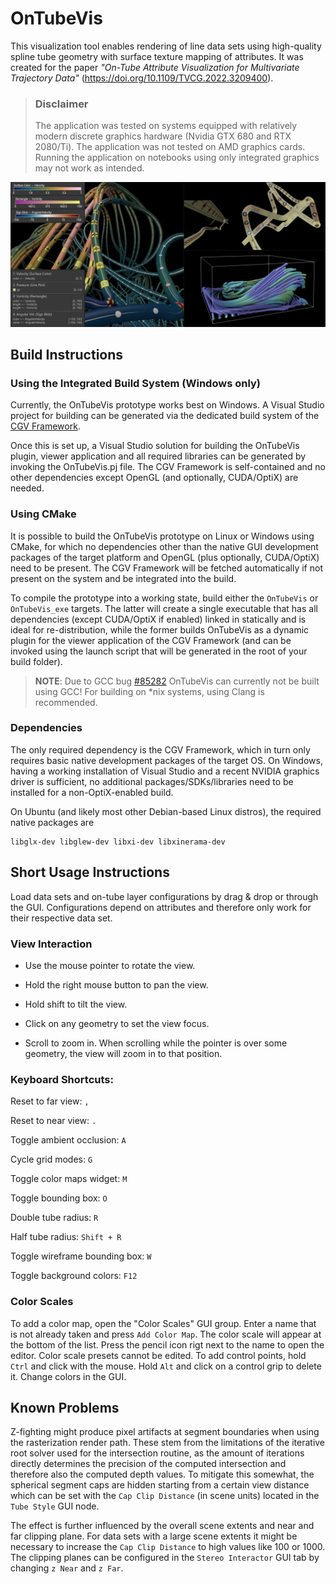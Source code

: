 # OnTubeVis
This visualization tool enables rendering of line data sets using high-quality spline tube geometry with surface texture mapping of attributes. It was created for the paper *"On-Tube Attribute Visualization for Multivariate Trajectory Data"* (https://doi.org/10.1109/TVCG.2022.3209400).

> ### Disclaimer
> The application was tested on systems equipped with relatively modern discrete graphics hardware (Nvidia GTX 680 and RTX 2080/Ti). The application was not tested on AMD graphics cards. Running the application on notebooks using only integrated graphics may not work as intended.

![OnTubeVis](OnTubeVis.jpg)

## Build Instructions

### Using the Integrated Build System (Windows only)

Currently, the OnTubeVis prototype works best on Windows. A Visual Studio project for building can be generated via the dedicated build system of the [CGV Framework](https://github.com/sgumhold/cgv/tree/develop).

Once this is set up, a Visual Studio solution for building the OnTubeVis plugin, viewer application and all required libraries can be generated by invoking the OnTubeVis.pj file. The CGV Framework is self-contained and no other dependencies except OpenGL (and optionally, CUDA/OptiX) are needed.

### Using CMake

It is possible to build the OnTubeVis prototype on Linux or Windows using CMake, for which no dependencies other than the native GUI development packages of the target platform and OpenGL (plus optionally, CUDA/OptiX) need to be present. The CGV Framework will be fetched automatically if not present on the system and be integrated into the build.

To compile the prototype into a working state, build either the `OnTubeVis` or `OnTubeVis_exe` targets. The latter will create a single executable that has all dependencies (except CUDA/OptiX if enabled) linked in statically and is ideal for re-distribution, while the former builds OnTubeVis as a dynamic plugin for the viewer application of the CGV Framework (and can be invoked using the launch script that will be generated in the root of your build folder).

> **NOTE**: Due to GCC bug [#85282](https://gcc.gnu.org/bugzilla/show_bug.cgi?id=85282) OnTubeVis can currently not be built using GCC! For building on *nix systems, using Clang is recommended.

### Dependencies

The only required dependency is the CGV Framework, which in turn only requires basic native development packages of the target OS. On Windows, having a working installation of Visual Studio and a recent NVIDIA graphics driver is sufficient, no additional packages/SDKs/libraries need to be installed for a non-OptiX-enabled build.

On Ubuntu (and likely most other Debian-based Linux distros), the required native packages are
```
libglx-dev libglew-dev libxi-dev libxinerama-dev
```

## Short Usage Instructions

Load data sets and on-tube layer configurations by drag & drop or through the GUI. Configurations depend on attributes and therefore only work for their respective data set.

### View Interaction

- Use the mouse pointer to rotate the view.

- Hold the right mouse button to pan the view.

- Hold shift to tilt the view.

- Click on any geometry to set the view focus.

- Scroll to zoom in. When scrolling while the pointer is over some geometry, the view will zoom in to that position.

### Keyboard Shortcuts:

Reset to far view: `,`

Reset to near view: `.`

Toggle ambient occlusion: `A`

Cycle grid modes: `G`

Toggle color maps widget: `M`

Toggle bounding box: `O`

Double tube radius: `R`

Half tube radius: `Shift + R`

Toggle wireframe bounding box: `W`

Toggle background colors: `F12`

### Color Scales

To add a color map, open the "Color Scales" GUI group. Enter a name that is not already taken and press `Add Color Map`. The color scale will appear at the bottom of the list. Press the pencil icon rigt next to the name to open the editor. Color scale presets cannot be edited. To add control points, hold `Ctrl` and click with the mouse. Hold `Alt` and click on a control grip to delete it. Change colors in the GUI.

## Known Problems

Z-fighting might produce pixel artifacts at segment boundaries when using the rasterization render path. These stem from the limitations of the iterative root solver used for the intersection routine, as the amount of iterations directly determines the precision of the computed intersection and therefore also the computed depth values. To mitigate this somewhat, the spherical segment caps are hidden starting from a certain view distance which can be set with the `Cap Clip Distance` (in scene units) located in the `Tube Style` GUI node.

The effect is further influenced by the overall scene extents and near and far clipping plane. For data sets with a large scene extents it might be necessary to increase the `Cap Clip Distance` to high values like 100 or 1000. The clipping planes can be configured in the `Stereo Interactor` GUI tab by changing `z Near` and `z Far`.
